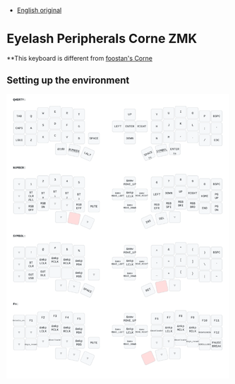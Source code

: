 - [English original](README_EN.md)

# Eyelash Peripherals Corne ZMK

**This keyboard is different from [foostan's Corne](https://github.com/foostan/crkbd)

## Setting up the environment

![Diagram of config/eyelash_corne.keymap](keymap-drawer/corne.svg "generated by @caksoylar's Keymap Drawer")
